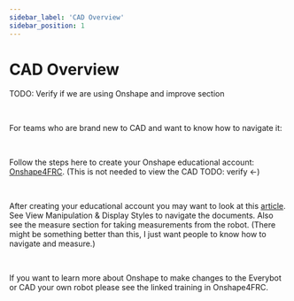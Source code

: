 ```yaml
---
sidebar_label: 'CAD Overview'
sidebar_position: 1
---
```


# CAD Overview

TODO: Verify if we are using Onshape and improve section

<br/>

For teams who are brand new to CAD and want to know how to navigate it: 

<br/>

Follow the steps here to create your Onshape educational account: [Onshape4FRC](https://onshape4frc.com/getting-started). (This is not needed to view the CAD TODO: verify \<\-)

<br/>

After creating your educational account you may want to look at this [article](https://learn.onshape.com/learn/article/navigating-onshape-for-new-users). See View Manipulation & Display Styles to navigate the documents. Also see the measure section for taking measurements from the robot. (There might be something better than this, I just want people to know how to navigate and measure.)

<br/>

If you want to learn more about Onshape to make changes to the Everybot or CAD your own robot please see the linked training in Onshape4FRC.
